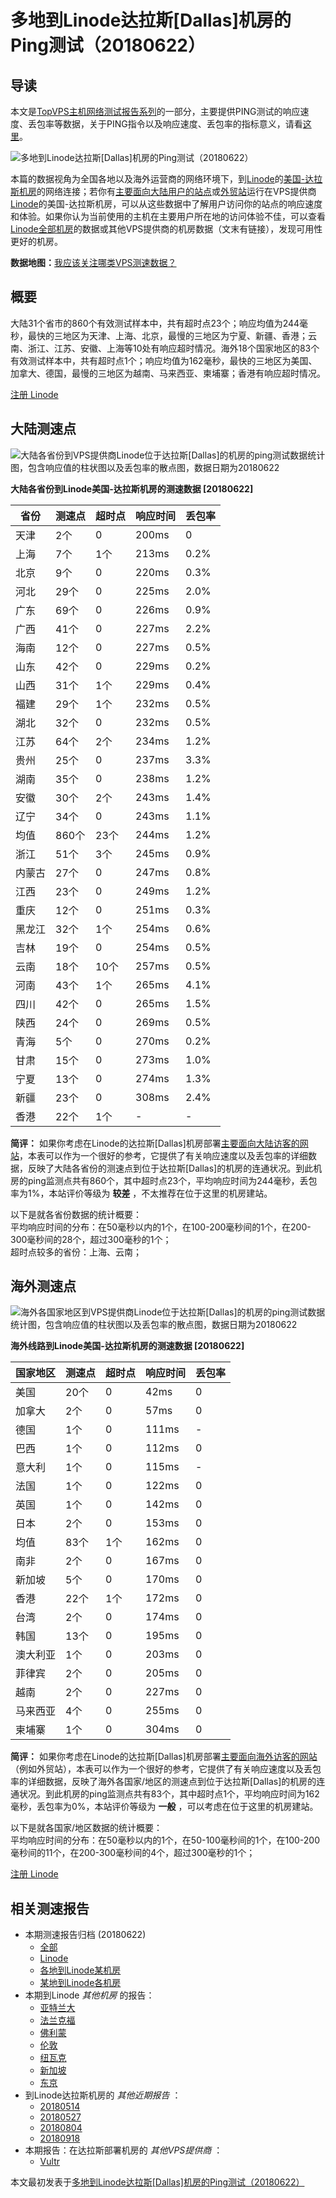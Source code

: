 #  多地到Linode达拉斯[Dallas]机房的Ping测试（20180622） 

## 导读

本文是[TopVPS主机网络测试报告系列](https://vps123.top/pingtest)的一部分，主要提供PING测试的响应速度、丢包率等数据，关于PING指令以及响应速度、丢包率的指标意义，请看[这里](https://vps123.top/what-is-ping.html)。

![多地到Linode达拉斯\[Dallas\]机房的Ping测试（20180622）](/images/thumbnails/to_linode_Dallas.png)

本篇的数据视角为全国各地以及海外运营商的网络环境下，到[Linode](https://vps123.top/go/linode)的[美国-达拉斯机房](https://vps123.top/linode-facilities.html#dallas)的网络连接；若你有[主要面向大陆用户的站点](https://vps123.top/website-for-mainland-users.html)或[外贸站](https://vps123.top/website-for-internation-trade.html)运行在VPS提供商[Linode](https://vps123.top/go/linode)的美国-达拉斯机房，可以从这些数据中了解用户访问你的站点的响应速度和体验。如果你认为当前使用的主机在主要用户所在地的访问体验不佳，可以查看[Linode全部机房](/linode/isp/china/20180622-linode-isp-china.md)的数据或其他VPS提供商的机房数据（文末有链接），发现可用性更好的机房。

**数据地图：**[我应该关注哪类VPS测速数据？](https://vps123.top/find-pingtest-data-you-need.html)

## 概要

大陆31个省市的860个有效测试样本中，共有超时点23个；响应均值为244毫秒，最快的三地区为天津、上海、北京，最慢的三地区为宁夏、新疆、香港；云南、浙江、江苏、安徽、上海等10处有响应超时情况。海外18个国家地区的83个有效测试样本中，共有超时点1个；响应均值为162毫秒，最快的三地区为美国、加拿大、德国，最慢的三地区为越南、马来西亚、柬埔寨；香港有响应超时情况。

[注册 Linode](https://vps123.top/go/linode/_btn1)

## 大陆测速点

![大陆各省份到VPS提供商Linode位于达拉斯\[Dallas\]的机房的ping测试数据统计图，包含响应值的柱状图以及丢包率的散点图，数据日期为20180622](/images/pingtests/linode_20180622/plot_idc_linode_usa-dallas_20180622_mainland.png)

**大陆各省份到Linode美国-达拉斯机房的测速数据 [20180622]**

省份 | 测速点 | 超时点 | 响应时间 | 丢包率  
---|---|---|---|---  
天津 | 2个 | 0 | 200ms | 0  
上海 | 7个 | 1个 | 213ms | 0.2%  
北京 | 9个 | 0 | 220ms | 0.3%  
河北 | 29个 | 0 | 225ms | 2.0%  
广东 | 69个 | 0 | 226ms | 0.9%  
广西 | 41个 | 0 | 227ms | 2.2%  
海南 | 12个 | 0 | 227ms | 0.5%  
山东 | 42个 | 0 | 229ms | 0.2%  
山西 | 31个 | 1个 | 229ms | 0.4%  
福建 | 29个 | 1个 | 232ms | 0.5%  
湖北 | 32个 | 0 | 232ms | 0.5%  
江苏 | 64个 | 2个 | 234ms | 1.2%  
贵州 | 25个 | 0 | 237ms | 3.3%  
湖南 | 35个 | 0 | 238ms | 1.2%  
安徽 | 30个 | 2个 | 243ms | 1.4%  
辽宁 | 34个 | 0 | 243ms | 1.1%  
均值 | 860个 | 23个 | 244ms | 1.2%  
浙江 | 51个 | 3个 | 245ms | 0.9%  
内蒙古 | 27个 | 0 | 247ms | 0.8%  
江西 | 23个 | 0 | 249ms | 1.2%  
重庆 | 12个 | 0 | 251ms | 0.3%  
黑龙江 | 32个 | 1个 | 254ms | 0.6%  
吉林 | 19个 | 0 | 254ms | 0.5%  
云南 | 18个 | 10个 | 257ms | 0.5%  
河南 | 43个 | 1个 | 265ms | 4.1%  
四川 | 42个 | 0 | 265ms | 1.5%  
陕西 | 24个 | 0 | 269ms | 0.5%  
青海 | 5个 | 0 | 270ms | 0.2%  
甘肃 | 15个 | 0 | 273ms | 1.0%  
宁夏 | 13个 | 0 | 274ms | 1.3%  
新疆 | 23个 | 0 | 308ms | 2.4%  
香港 | 22个 | 1个 | - | -  
  
**简评：** 如果你考虑在Linode的达拉斯[Dallas]机房部署[主要面向大陆访客的网站](website-for-mainland-users.html)，本表可以作为一个很好的参考，它提供了有关响应速度以及丢包率的详细数据，反映了大陆各省份的测速点到位于达拉斯[Dallas]的机房的连通状况。到此机房的ping监测点共有860个，其中超时点23个，平均响应时间为244毫秒，丢包率为1%，本站评价等级为 **较差** ，不太推荐在位于这里的机房建站。

以下是就各省份数据的统计概要：  
平均响应时间的分布：在50毫秒以内的1个，在100-200毫秒间的1个，在200-300毫秒间的28个，超过300毫秒的1个；  
超时点较多的省份：上海、云南；

## 海外测速点

![海外各国家地区到VPS提供商Linode位于达拉斯\[Dallas\]的机房的ping测试数据统计图，包含响应值的柱状图以及丢包率的散点图，数据日期为20180622](/images/pingtests/linode_20180622/plot_idc_linode_usa-dallas_20180622_overseas.png)

**海外线路到Linode美国-达拉斯机房的测速数据 [20180622]**

国家地区 | 测速点 | 超时点 | 响应时间 | 丢包率  
---|---|---|---|---  
美国 | 20个 | 0 | 42ms | 0  
加拿大 | 2个 | 0 | 57ms | 0  
德国 | 1个 | 0 | 111ms | -  
巴西 | 1个 | 0 | 112ms | 0  
意大利 | 1个 | 0 | 115ms | -  
法国 | 1个 | 0 | 122ms | 0  
英国 | 1个 | 0 | 142ms | 0  
日本 | 2个 | 0 | 153ms | 0  
均值 | 83个 | 1个 | 162ms | 0  
南非 | 2个 | 0 | 167ms | 0  
新加坡 | 5个 | 0 | 170ms | 0  
香港 | 22个 | 1个 | 172ms | 0  
台湾 | 2个 | 0 | 174ms | 0  
韩国 | 13个 | 0 | 195ms | 0  
澳大利亚 | 1个 | 0 | 203ms | 0  
菲律宾 | 2个 | 0 | 205ms | 0  
越南 | 2个 | 0 | 227ms | 0  
马来西亚 | 4个 | 0 | 255ms | 0  
柬埔寨 | 1个 | 0 | 304ms | 0  
  
**简评：** 如果你考虑在Linode的达拉斯[Dallas]机房部署[主要面向海外访客的网站](https://vps123.top/website-for-internation-trade.html)（例如外贸站），本表可以作为一个很好的参考，它提供了有关响应速度以及丢包率的详细数据，反映了海外各国家/地区的测速点到位于达拉斯[Dallas]的机房的连通状况。到此机房的ping监测点共有83个，其中超时点1个，平均响应时间为162毫秒，丢包率为0%，本站评价等级为 **一般** ，可以考虑在位于这里的机房建站。

以下是就各国家/地区数据的统计概要：  
平均响应时间的分布：在50毫秒以内的1个，在50-100毫秒间的1个，在100-200毫秒间的11个，在200-300毫秒间的4个，超过300毫秒的1个；

[注册 Linode](https://vps123.top/go/linode/_btn2)

## 相关测速报告

  * 本期测速报告归档 (20180622) 
    * [全部](https://vps123.top/pingtests/20180622 "本期各VPS提供商全部测速报告")
    * [Linode](https://vps123.top/pingtests/idc-linode/20180622 "本期Linode的全部测速报告")
    * [各地到Linode某机房](https://vps123.top/pingtests/idc-linode/isp-global/20180622 "以Linode某机房为关注对象的视角，横向比较大陆各省份、海外各国家地区")
    * [某地到Linode各机房](https://vps123.top/pingtests/idc-linode/facility-all/20180622 "以大陆某省份为关注对象的视角，横向比较Linode各机房")
  * 本期到Linode _其他机房_ 的报告： 
    * [亚特兰大](/linode/idc/atlanta/20180622-linode-idc-atlanta.md "多地到Linode亚特兰大机房的Ping测试 20180622")
    * [法兰克福](/linode/idc/frankfurt/20180622-linode-idc-frankfurt.md "多地到Linode法兰克福机房的Ping测试 20180622")
    * [佛利蒙](/linode/idc/fremont/20180622-linode-idc-fremont.md "多地到Linode佛利蒙机房的Ping测试 20180622")
    * [伦敦](/linode/idc/london/20180622-linode-idc-london.md "多地到Linode伦敦机房的Ping测试 20180622")
    * [纽瓦克](/linode/idc/newark/20180622-linode-idc-newark.md "多地到Linode纽瓦克机房的Ping测试 20180622")
    * [新加坡](/linode/idc/singapore/20180622-linode-idc-singapore.md "多地到Linode新加坡机房的Ping测试 20180622")
    * [东京](/linode/idc/tokyo/20180622-linode-idc-tokyo.md "多地到Linode东京机房的Ping测试 20180622")
  * 到Linode达拉斯机房的 _其他近期报告_ ： 
    * [20180514](/linode/idc/dallas/20180514-linode-idc-dallas.md "多地到Linode达拉斯机房的Ping测试 20180514")
    * [20180527](/linode/idc/dallas/20180527-linode-idc-dallas.md "多地到Linode达拉斯机房的Ping测试 20180527")
    * [20180804](/linode/idc/dallas/20180804-linode-idc-dallas.md "多地到Linode达拉斯机房的Ping测试 20180804")
    * [20180918](/linode/idc/dallas/20180918-linode-idc-dallas.md "多地到Linode达拉斯机房的Ping测试 20180918")
  * 本期报告：在达拉斯部署机房的 _其他VPS提供商_ ： 
    * [Vultr](/vultr/idc/dallas/20180622-vultr-idc-dallas.md "多地到Vultr达拉斯机房的Ping测试 20180622")



本文最初发表于[多地到Linode达拉斯[Dallas]机房的Ping测试（20180622）](https://vps123.top/pingtest/20180622-linode-idc-dallas.html)
